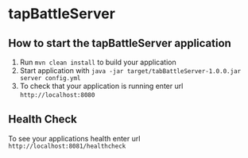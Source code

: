 # tapBattleServer

How to start the tapBattleServer application
---

1. Run `mvn clean install` to build your application
1. Start application with `java -jar target/tabBattleServer-1.0.0.jar server config.yml`
1. To check that your application is running enter url `http://localhost:8080`

Health Check
---

To see your applications health enter url `http://localhost:8081/healthcheck`
